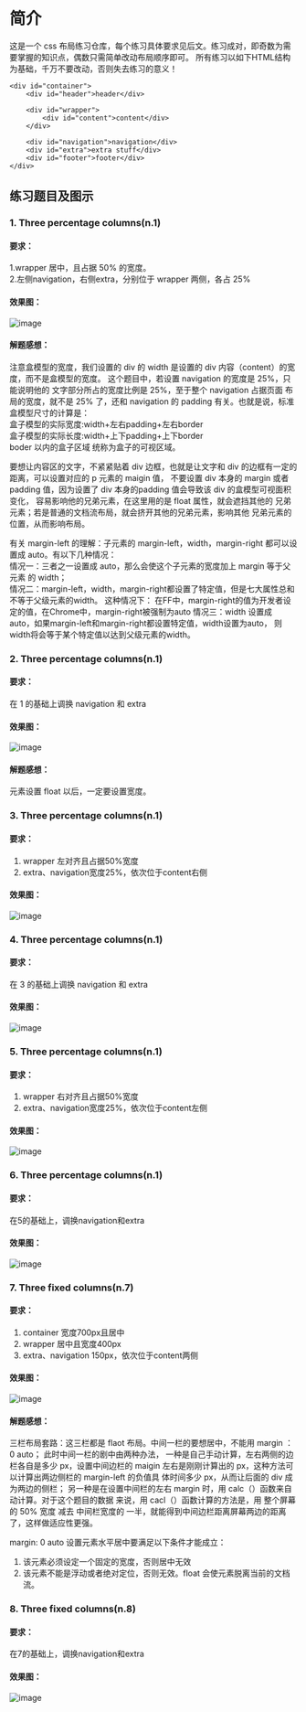 # 简介
这是一个 css 布局练习仓库，每个练习具体要求见后文。练习成对，即奇数为需要掌握的知识点，偶数只需简单改动布局顺序即可。 所有练习以如下HTML结构为基础，千万不要改动，否则失去练习的意义！
```
<div id="container">
    <div id="header">header</div>

    <div id="wrapper">
        <div id="content">content</div>
    </div>
    
    <div id="navigation">navigation</div>
    <div id="extra">extra stuff</div>
    <div id="footer">footer</div>
</div>
```

## 练习题目及图示
### 1. Three percentage columns(n.1)
#### 要求：  
1.wrapper 居中，且占据 50% 的宽度。  
2.左侧navigation，右侧extra，分别位于 wrapper 两侧，各占
25%  

#### 效果图：  

![image](https://github.com/xiaoxiaomuyu123/layoutExercise/blob/master/layoutExercisePic/1.png)

#### 解题感想：
注意盒模型的宽度，我们设置的 div 的 width 是设置的 div 
内容（content）的宽度，而不是盒模型的宽度。
这个题目中，若设置 navigation 的宽度是 25%，只能说明他的
文字部分所占的宽度比例是 25%，至于整个 navigation 占据页面
布局的宽度，就不是 25% 了，还和 navigation 的 padding
有关。也就是说，标准盒模型尺寸的计算是：  
盒子模型的实际宽度:width+左右padding+左右border  
盒子模型的实际长度:width+上下padding+上下border  
boder 以内的盒子区域 统称为盒子的可视区域。  

要想让内容区的文字，不紧紧贴着 div 边框，也就是让文字和 div
的边框有一定的距离，可以设置对应的 p 元素的 maigin 值，
不要设置 div 本身的 margin 或者 padding 值，因为设置了
div 本身的padding 值会导致该 div 的盒模型可视面积变化，
容易影响他的兄弟元素，在这里用的是 float 属性，就会遮挡其他的
兄弟元素；若是普通的文档流布局，就会挤开其他的兄弟元素，影响其他
兄弟元素的位置，从而影响布局。 

有关 margin-left 的理解：子元素的 margin-left，width，margin-right
都可以设置成 auto。有以下几种情况：   
情况一：三者之一设置成 auto，那么会使这个子元素的宽度加上 margin 等于父元素
的 width；   
情况二：margin-left，width，margin-right都设置了特定值，但是七大属性总和不等于父级元素的width。
这种情况下： 在FF中，margin-right的值为开发者设定的值，在Chrome中，margin-right被强制为auto 
情况三：width 设置成 auto，如果margin-left和margin-right都设置特定值，width设置为auto，
则width将会等于某个特定值以达到父级元素的width。


### 2. Three percentage columns(n.1)
#### 要求：
在 1 的基础上调换 navigation 和 extra
#### 效果图： 

![image](https://github.com/xiaoxiaomuyu123/layoutExercise/blob/master/layoutExercisePic/2.png)

#### 解题感想：
元素设置 float 以后，一定要设置宽度。

### 3. Three percentage columns(n.1)
#### 要求：
1. wrapper 左对齐且占据50%宽度
2. extra、navigation宽度25%，依次位于content右侧
#### 效果图： 

![image](https://github.com/xiaoxiaomuyu123/layoutExercise/blob/master/layoutExercisePic/3.png)

### 4. Three percentage columns(n.1)
#### 要求：
在 3 的基础上调换 navigation 和 extra
#### 效果图： 

![image](https://github.com/xiaoxiaomuyu123/layoutExercise/blob/master/layoutExercisePic/4.png)

### 5. Three percentage columns(n.1)
#### 要求：
1. wrapper 右对齐且占据50%宽度
2. extra、navigation宽度25%，依次位于content左侧
#### 效果图：  

![image](https://github.com/xiaoxiaomuyu123/layoutExercise/blob/master/layoutExercisePic/5.png)

### 6. Three percentage columns(n.1)
#### 要求：
在5的基础上，调换navigation和extra
#### 效果图：
  
![image](https://github.com/xiaoxiaomuyu123/layoutExercise/blob/master/layoutExercisePic/6.png)

### 7. Three fixed columns(n.7)
#### 要求：
1. container 宽度700px且居中
2. wrapper 居中且宽度400px
3. extra、navigation 150px，依次位于content两侧
#### 效果图：

![image](https://github.com/xiaoxiaomuyu123/layoutExercise/blob/master/layoutExercisePic/7.png)

#### 解题感想：
三栏布局套路：这三栏都是 flaot 布局。中间一栏的要想居中，不能用 margin ： 0 auto；
此时中间一栏的剧中由两种办法， 
一种是自己手动计算，左右两侧的边栏各自是多少 px，设置中间边栏的 maigin 
左右是刚刚计算出的 px，这种方法可以计算出两边侧栏的 margin-left 的负值具
体时间多少 px，从而让后面的 div 成为两边的侧栏； 
另一种是在设置中间栏的左右 margin 时，用 calc（）函数来自动计算。对于这个题目的数据
来说，用 cacl（）函数计算的方法是，用 整个屏幕的 50% 宽度 减去 中间栏宽度的
一半，就能得到中间边栏距离屏幕两边的距离了，这样做适应性更强。
 
margin: 0 auto 设置元素水平居中要满足以下条件才能成立：
1. 该元素必须设定一个固定的宽度，否则居中无效
2. 该元素不能是浮动或者绝对定位，否则无效。float 会使元素脱离当前的文档流。

### 8. Three fixed columns(n.8)
#### 要求：
在7的基础上，调换navigation和extra
#### 效果图：

![image](https://github.com/xiaoxiaomuyu123/layoutExercise/blob/master/layoutExercisePic/8.png)




